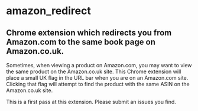 amazon_redirect
===============

Chrome extension which redirects you from Amazon.com to the same book page on Amazon.co.uk.
-------------------------------------------------------------------------------------------

Sometimes, when viewing a product on Amazon.com, you may want to view the same product on the Amazon.co.uk site. This Chrome extension will place a small UK flag in the URL bar when you are on an Amazon.com site. Clicking that flag will attempt to find the product with the same ASIN on the Amazon.co.uk site.

This is a first pass at this extension. Please submit an issues you find.
